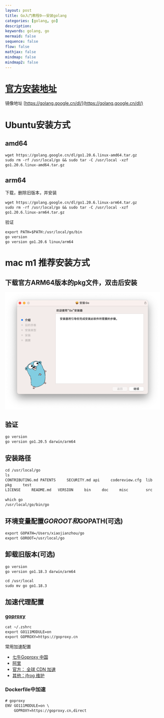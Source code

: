 ```yaml
---
layout: post
title: Go入门教程0——安装golang
categories: [golang, go]
description:
keywords: golang, go
mermaid: false
sequence: false
flow: false
mathjax: false
mindmap: false
mindmap2: false
---
```


# [官方安装地址](https://go.dev/dl/)

镜像地址 [https://golang.google.cn/dl/](https://golang.google.cn/dl/)


# Ubuntu安装方式

## amd64
```
wget https://golang.google.cn/dl/go1.20.6.linux-amd64.tar.gz
sudo rm -rf /usr/local/go && sudo tar -C /usr/local -xzf go1.20.6.linux-amd64.tar.gz
```

## arm64

下载，删除旧版本，并安装
```
wget https://golang.google.cn/dl/go1.20.6.linux-arm64.tar.gz
sudo rm -rf /usr/local/go && sudo tar -C /usr/local -xzf go1.20.6.linux-arm64.tar.gz
```

验证
```
export PATH=$PATH:/usr/local/go/bin
go version
go version go1.20.6 linux/arm64
```



# mac m1 推荐安装方式

## 下载官方ARM64版本的pkg文件，双击后安装

![go install](/images/posts/go/go_install.png)

## 验证
```
go version
go version go1.20.5 darwin/arm64
```

## 安装路径

```
cd /usr/local/go
ls
CONTRIBUTING.md	PATENTS		SECURITY.md	api		codereview.cfg	lib		pkg		test
LICENSE		README.md	VERSION		bin		doc		misc		src

which go
/usr/local/go/bin/go
```

## 环境变量配置$GOROOT和$GOPATH(可选)

```
export GOPATH=/Users/xiaojianzhou/go
export GOROOT=/usr/local/go
```

## 卸载旧版本(可选)

```
go version
go version go1.18.3 darwin/arm64
```

```
cd /usr/local
sudo mv go go1.18.3
```

## 加速代理配置

### [goproxy](https://goproxy.cn/)
```
cat ~/.zshrc
export GO111MODULE=on
export GOPROXY=https://goproxy.cn
```

常用加速配置
- [七牛Goproxy 中国](https://goproxy.cn)
- [阿里](mirrors.aliyun.com/goproxy/)
- [官方： 全球 CDN 加速 ](https://goproxy.io/)
- [其他：jfrog 维护](https://gocenter.io)


### Dockerfile中加速

```
# goproxy
ENV GO111MODULE=on \
    GOPROXY=https://goproxy.cn,direct
```
